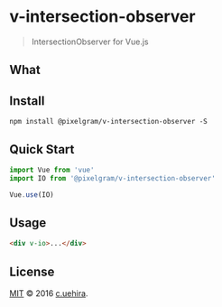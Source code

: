# v-intersection-observer
> IntersectionObserver for Vue.js

## What


## Install
```
npm install @pixelgram/v-intersection-observer -S
```

## Quick Start
```js
import Vue from 'vue'
import IO from '@pixelgram/v-intersection-observer'

Vue.use(IO)
```

## Usage
```html
<div v-io>...</div>
```

## License
[MIT](http://opensource.org/licenses/MIT) © 2016 [c.uehira](https://github.com/in-the-box).
